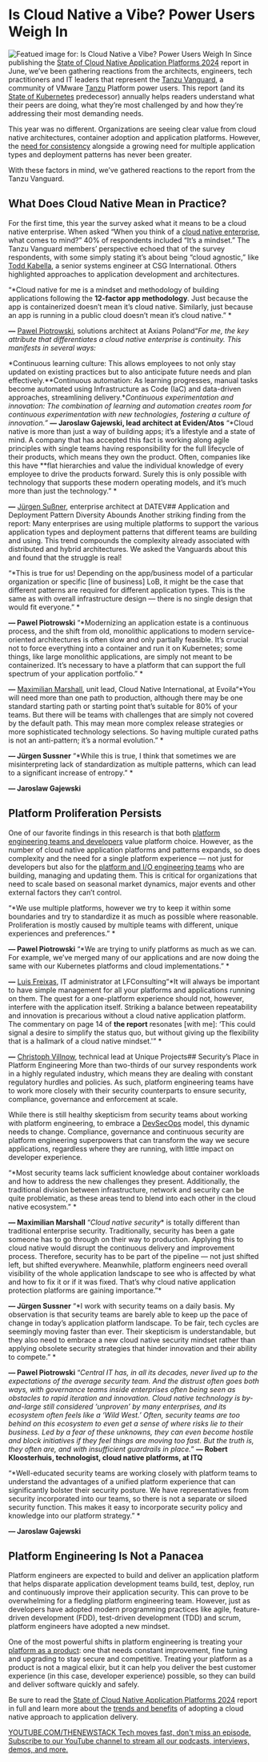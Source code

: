 # Is Cloud Native a Vibe? Power Users Weigh In
![Featued image for: Is Cloud Native a Vibe? Power Users Weigh In](https://cdn.thenewstack.io/media/2024/07/69288783-cloud-native-vibe-power-users-1024x576.jpg)
Since publishing the [State of Cloud Native Application Platforms 2024](https://go-vmware.broadcom.com/2024-State-of-Cloud-Native-App-Platforms) report in June, we’ve been gathering reactions from the architects, engineers, tech practitioners and IT leaders that represent the [Tanzu Vanguard](https://tanzuvanguard.com/), a community of VMware [Tanzu](https://thenewstack.io/vmware-expands-tanzu-into-a-full-platform-engineering-environment/) Platform power users. This report (and its [ State of Kubernetes](https://tanzu.vmware.com/content/ebooks/stateofkubernetes-2023) predecessor) annually helps readers understand what their peers are doing, what they’re most challenged by and how they’re addressing their most demanding needs.

This year was no different. Organizations are seeing clear value from cloud native architectures, container adoption and application platforms. However, the [need for consistency](https://tanzu.vmware.com/content/blog/2024-trends-in-cloud-native-app-platforms) alongside a growing need for multiple application types and deployment patterns has never been greater.

With these factors in mind, we’ve gathered reactions to the report from the Tanzu Vanguard.

## What Does Cloud Native Mean in Practice?
For the first time, this year the survey asked what it means to be a cloud native enterprise. When asked “When you think of a [cloud native enterprise](https://thenewstack.io/cloud-native/), what comes to mind?” 40% of respondents included “It’s a mindset.” The Tanzu Vanguard members’ perspective echoed that of the survey respondents, with some simply stating it’s about being “cloud agnostic,” like [Todd Kabella](https://www.linkedin.com/in/toddkabella/), a senior systems engineer at CSG International. Others highlighted approaches to application development and architectures.

“*Cloud native for me is a mindset and methodology of building applications following the **12-factor app methodology**. Just because the app is containerized doesn’t mean it’s cloud native. Similarly, just because an app is running in a public cloud doesn’t mean it’s cloud native.”
*

**—**
[Pawel Piotrowski](https://www.linkedin.com/in/pawel-piotrowski-69150350), solutions architect at Axians Poland“*For me, the key attribute that differentiates a cloud native enterprise is continuity. This manifests in several ways:*

*Continuous learning culture: This allows employees to not only stay updated on existing practices but to also anticipate future needs and plan effectively.**Continuous automation: As learning progresses, manual tasks become automated using Infrastructure as Code (IaC) and data-driven approaches, streamlining delivery.**Continuous experimentation and innovation: The combination of learning and automation creates room for continuous experimentation with new technologies, fostering a culture of innovation.”*
**— Jaroslaw Gajewski, lead architect at Eviden/Atos**
“*Cloud native is more than just a way of building apps; it’s a lifestyle and a state of mind. A company that has accepted this fact is working along agile principles with single teams having responsibility for the full lifecycle of their products, which means they own the product. Often, companies like this have **flat hierarchies and value the individual knowledge of every employee to drive the products forward. Surely this is only possible with technology that supports these modern operating models, and it’s much more than just the technology.”
*

**—**
[Jürgen Sußner](https://www.linkedin.com/in/j%C3%BCrgen-su%C3%9Fner-085154192/), enterprise architect at DATEV## Application and Deployment Pattern Diversity Abounds
Another striking finding from the report: Many enterprises are using multiple platforms to support the various application types and deployment patterns that different teams are building and using. This trend compounds the complexity already associated with distributed and hybrid architectures. We asked the Vanguards about this and found that the struggle is real!

“*This is true for us! Depending on the app/business model of a particular organization or specific [line of business] LoB, it might be the case that different patterns are required for different application types. This is the same as with overall infrastructure design — there is no single design that would fit everyone.”
*

**— Pawel Piotrowski**
“*Modernizing an application estate is a continuous process, and the shift from old, monolithic applications to modern service-oriented architectures is often slow and only partially feasible. It’s crucial not to force everything into a container and run it on Kubernetes; some things, like large monolithic applications, are simply not meant to be containerized. It’s necessary to have a platform that can support the full spectrum of your application portfolio.”
*

**—**
[Maximilian Marshall](https://www.linkedin.com/in/maximilian-marschall-8a395918a/), unit lead, Cloud Native International, at Evoila“*You will need more than one path to production, although there may be one standard starting path or starting point that’s suitable for 80% of your teams. But there will be teams with challenges that are simply not covered by the default path. This may mean more complex release strategies or more sophisticated technology selections. So having multiple curated paths is not an anti-pattern; it’s a normal evolution.”
*

**— Jürgen Sussner**
“*While this is true, I think that sometimes we are misinterpreting lack of standardization as multiple patterns, which can lead to a significant increase of entropy.”
*

**— Jaroslaw Gajewski**
## Platform Proliferation Persists
One of our favorite findings in this research is that both [platform engineering teams and developers](https://thenewstack.io/platform-engineers-developers-are-your-customers/) value platform choice. However, as the number of cloud native application platforms and patterns expands, so does complexity and the need for a single platform experience — not just for developers but also for the [platform and I/O engineering teams](https://go-vmware.broadcom.com/cloud-native-platforms-require-infrastructure-platform-engineering) who are building, managing and updating them. This is critical for organizations that need to scale based on seasonal market dynamics, major events and other external factors they can’t control.

“*We use multiple platforms, however we try to keep it within some boundaries and try to standardize it as much as possible where reasonable. Proliferation is mostly caused by multiple teams with different, unique experiences and preferences.”
*

**— Pawel Piotrowski**
“*We are trying to unify platforms as much as we can. For example, we’ve merged many of our applications and are now doing the same with our Kubernetes platforms and cloud implementations.”
*

**—**
[Luis Freixas](https://www.linkedin.com/in/luis-freixas-67217052/), IT administrator at LFConsulting“*It will always be important to have simple management for all your platforms and applications running on them. The quest for a one-platform experience should not, however, interfere with the application itself. Striking a balance between repeatability and innovation is precarious without a cloud native application platform. The commentary on page 14 of **the report** resonates [with me]: ‘This could signal a desire to simplify the status quo, but without giving up the flexibility that is a hallmark of a cloud native mindset.'”
*

**—**
[Christoph Villnow](https://www.linkedin.com/in/hyperconverged/), technical lead at Unique Projects## Security’s Place in Platform Engineering
More than two-thirds of our survey respondents work in a highly regulated industry, which means they are dealing with constant regulatory hurdles and policies. As such, platform engineering teams have to work more closely with their security counterparts to ensure security, compliance, governance and enforcement at scale.

While there is still healthy skepticism from security teams about working with platform engineering, to embrace a [DevSecOps](https://thenewstack.io/build-software-supply-chain-trust-with-a-devsecops-platform/) model, this dynamic needs to change. Compliance, governance and continuous security are platform engineering superpowers that can transform the way we secure applications, regardless where they are running, with little impact on developer experience.

“*Most security teams lack sufficient knowledge about container workloads and how to address the new challenges they present. Additionally, the traditional division between infrastructure, network and security can be quite problematic, as these areas tend to blend into each other in the cloud native ecosystem.”
*

**— Maximilian Marshall**
“*Cloud native security** is totally different than traditional enterprise security. Traditionally, security has been a gate someone has to go through on their way to production. Applying this to cloud native would disrupt the continuous delivery and improvement process. Therefore, security has to be part of the pipeline — not just shifted left, but shifted everywhere. Meanwhile, platform engineers need overall visibility of the whole application landscape to see who is affected by what and how to fix it or if it was fixed. That’s why cloud native application protection platforms are gaining importance.”*

**— Jürgen Sussner**
“*I work with security teams on a daily basis. My observation is that security teams are barely able to keep up the pace of change in today’s application platform landscape. To be fair, tech cycles are seemingly moving faster than ever. Their skepticism is understandable, but they also need to embrace a new cloud native security mindset rather than applying obsolete security strategies that hinder innovation and their ability to compete.”
*

**— Pawel Piotrowski**
“*Central IT has, in all its decades, never lived up to the expectations of the average security team. And the distrust often goes both ways, with governance teams inside enterprises often being seen as obstacles to rapid iteration and innovation. Cloud native technology is by-and-large still considered ‘unproven’ by many enterprises, and its ecosystem often feels like a ‘Wild West.’ Often, security teams are too behind on this ecosystem to even get a sense of where risks lie to their business. Led by a fear of these unknowns, they can even become hostile and block initiatives if they feel things are moving too fast. But the truth is, they often are, and with insufficient guardrails in place.*”
**— Robert Kloosterhuis, technologist, cloud native platforms, at ITQ**

“*Well-educated security teams are working closely with platform teams to understand the advantages of a unified platform experience that can significantly bolster their security posture. We have representatives from security incorporated into our teams, so there is not a separate or siloed security function. This makes it easy to incorporate security policy and knowledge into our platform strategy.”
*

**— Jaroslaw Gajewski**
## Platform Engineering Is Not a Panacea
Platform engineers are expected to build and deliver an application platform that helps disparate application development teams build, test, deploy, run and continuously improve their application security. This can prove to be overwhelming for a fledgling platform engineering team. However, just as developers have adopted modern programming practices like agile, feature-driven development (FDD), test-driven development (TDD) and scrum, platform engineers have adopted a new mindset.

One of the most powerful shifts in platform engineering is treating your [platform as a product](https://tanzu.vmware.com/content/white-papers/why-you-should-treat-platform-as-a-product): one that needs constant improvement, fine tuning and upgrading to stay secure and competitive. Treating your platform as a product is not a magical elixir, but it can help you deliver the best customer experience (in this case, developer experience) possible, so they can build and deliver software quickly and safely.

Be sure to read the [State of Cloud Native Application Platforms 2024](https://go-vmware.broadcom.com/2024-State-of-Cloud-Native-App-Platforms) report in full and learn more about the [trends and benefits](https://thenewstack.io/cloud-native-app-platforms-new-research-shows-struggles-and-hope/) of adopting a cloud native approach to application delivery.

[
YOUTUBE.COM/THENEWSTACK
Tech moves fast, don't miss an episode. Subscribe to our YouTube
channel to stream all our podcasts, interviews, demos, and more.
](https://youtube.com/thenewstack?sub_confirmation=1)